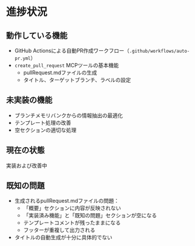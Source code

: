 # 進捗状況

## 動作している機能

- GitHub Actionsによる自動PR作成ワークフロー（`.github/workflows/auto-pr.yml`）
- `create_pull_request` MCPツールの基本機能
  - pullRequest.mdファイルの生成
  - タイトル、ターゲットブランチ、ラベルの設定

## 未実装の機能

- ブランチメモリバンクからの情報抽出の最適化
- テンプレート処理の改善
- 空セクションの適切な処理

## 現在の状態

実装および改善中

## 既知の問題

- 生成されるpullRequest.mdファイルの問題：
  - 「概要」セクションに内容が反映されない
  - 「実装済み機能」と「既知の問題」セクションが空になる
  - テンプレートコメントが残ったままになる
  - フッターが重複して出力される
- タイトルの自動生成が十分に具体的でない
